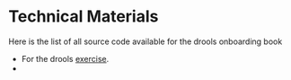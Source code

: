 # Technical Materials


Here is the list of all source code available for the drools onboarding book 

* For the drools [exercise](https://github.com/nheron/droolscourse/tree/master/cost-calculation).
* 

